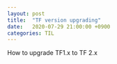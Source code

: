 ```yaml
---
layout: post
title:  "TF version upgrading"
date:   2020-07-29 21:00:00 +0900
categories: TIL
---
```

How to upgrade TF1.x to TF 2.x
